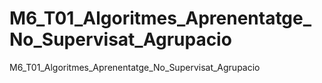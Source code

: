 # M6_T01_Algoritmes_Aprenentatge_No_Supervisat_Agrupacio
M6_T01_Algoritmes_Aprenentatge_No_Supervisat_Agrupacio
